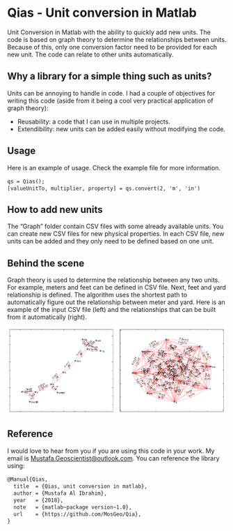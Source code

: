 # Qias - Unit conversion in Matlab
Unit Conversion in Matlab with the ability to quickly add new units. The code is based on graph theory to determine the relationships between units. Because of this, only one conversion factor need to be provided for each new unit. The code can relate to other units automatically.

## Why a library for a simple thing such as units?
Units can be annoying to handle in code. I had a couple of objectives for writing this code (aside from it being a cool very practical application of graph theory):
- Reusability: a code that I can use in multiple projects.
- Extendibility: new units can be added easily without modifying the code.

## Usage
Here is an example of usage. Check the example file for more information.

```
qs = Qias();
[valueUnitTo, multiplier, property] = qs.convert(2, 'm', 'in')
```

## How to add new units
The “Graph” folder contain CSV files with some already available units. You can create new CSV files for new physical properties. In each CSV file, new units can be added and they only need to be defined based on one unit.

## Behind the scene
Graph theory is used to determine the relationship between any two units. For example, meters and feet can be defined in CSV file. Next, feet and yard relationship is defined. The algorithm uses the shortest path to automatically figure out the relationship between meter and yard. Here is an example of the input CSV file (left) and the relationships that can be built from it automatically (right).

<div align="center">
    <img width=1000 src="https://github.com/MosGeo/Qias/blob/master/Figures/GraphExample.png" alt="Graph" title="Graph example"</img>
</div>

## Reference
I would love to hear from you if you are using this code in your work. My email is Mustafa.Geoscientist@outlook.com. You can reference the library using:

```
@Manual{Qias,
  title  = {Qias, unit conversion in matlab},
  author = {Mustafa Al Ibrahim},
  year   = {2018},
  note   = {matlab~package version~1.0},
  url    = {https://github.com/MosGeo/Qia},
}
```

